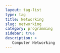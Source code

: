 ```yaml
---
layout: tag-list
type: tag
title: Networking
slug: networking
category: programming
sidebar: true
description: >
   Computer Networking
---
```

